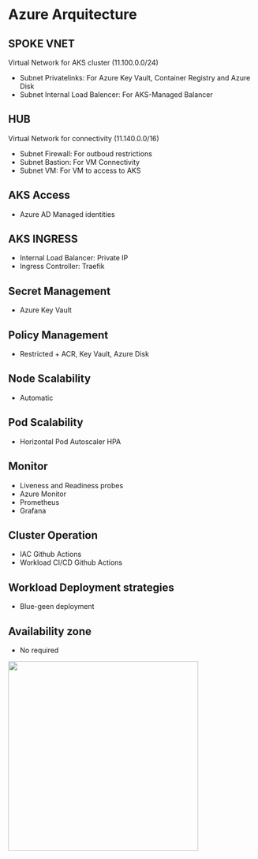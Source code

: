 # Azure Arquitecture


## SPOKE VNET 
Virtual Network for AKS cluster (11.100.0.0/24)
* Subnet Privatelinks: For Azure Key Vault, Container Registry and Azure Disk
* Subnet Internal Load Balencer: For AKS-Managed Balancer

## HUB
Virtual Network for connectivity (11.140.0.0/16)
* Subnet Firewall: For outboud restrictions
* Subnet Bastion: For VM Connectivity
* Subnet VM: For VM to access to AKS

## AKS Access
* Azure AD Managed identities

## AKS INGRESS
* Internal Load Balancer: Private IP
* Ingress Controller: Traefik

## Secret Management
* Azure Key Vault

## Policy Management
* Restricted + ACR, Key Vault, Azure Disk

## Node Scalability
* Automatic

## Pod Scalability
* Horizontal Pod Autoscaler HPA

## Monitor
* Liveness and Readiness probes
* Azure Monitor
* Prometheus
* Grafana 

## Cluster Operation
* IAC Github Actions
* Workload CI/CD Github Actions

## Workload Deployment strategies
* Blue-geen deployment

## Availability zone
* No required

<img src="https://github.com/RodrigoVeraSYS/AKS-Private/blob/main/Img/Arquitecture.jpg" width="385px" align="center">
